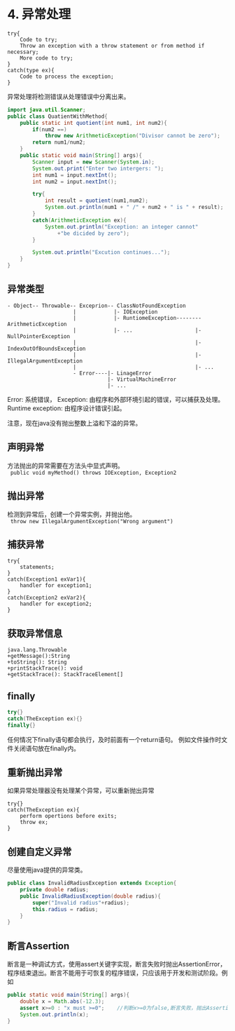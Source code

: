 # 4. 异常处理
```
try{
    Code to try;
    Throw an exception with a throw statement or from method if necessary;
    More code to try;
}
catch(type ex){
    Code to process the exception;
}
```
异常处理将检测错误从处理错误中分离出来。
```java
import java.util.Scanner;
public class QuatientWithMethod{
    public static int quotient(int num1, int num2){
        if(num2 ==)
            throw new ArithmeticException("Divisor cannot be zero");
        return num1/num2;            
    }
    public static void main(String[] args){
        Scanner input = new Scanner(System.in);
        System.out.print("Enter two intergers: ");
        int num1 = input.nextInt();
        int num2 = input.nextInt();

        try{
            int result = quotient(num1,num2);
            System.out.println(num1 + " /" + num2 + " is " + result);
        }
        catch(ArithmeticException ex){
            System.out.println("Exception: an integer cannot" 
                +"be dicided by zero");            
        }

        System.out.println("Excution continues...");
    }
}
```
## 异常类型
```
- Object-- Throwable-- Exceprion-- ClassNotFoundException
                     |            |- IOException
                     |            |- RuntiomeException-------- ArithmeticException
                     |            |- ...                    |- NullPointerException
                     |                                      |- IndexOutOfBoundsException
                     |                                      |- IllegalArgumentException
                     |                                      |- ...
                     - Error----|- LinageError
                                |- VirtualMachineError
                                |- ...
```
Error: 系统错误，
Exception: 由程序和外部环境引起的错误，可以捕获及处理。
Runtime exception: 由程序设计错误引起。

注意，现在java没有抛出整数上溢和下溢的异常。

## 声明异常
方法抛出的异常需要在方法头中显式声明。  
``` public void myMethod() throws IOException, Exception2```
## 抛出异常
检测到异常后，创建一个异常实例，并抛出他。  
``` throw new IllegalArgumentException("Wrong argument")```

## 捕获异常
```
try{
    statements;
}
catch(Exception1 exVar1){
    handler for exception1;
}
catch(Exception2 exVar2){
    handler for exception2;
}
```
## 获取异常信息
```
java.lang.Throwable
+getMessage():String
+toString(): String
+printStackTrace(): void
+getStackTrace(): StackTraceElement[]
```
## finally
```java
try{}
catch(TheException ex){}
finally{}
```
任何情况下finally语句都会执行，及时前面有一个return语句。
例如文件操作时文件关闭语句放在finally内。

## 重新抛出异常
如果异常处理器没有处理某个异常，可以重新抛出异常
```
try{}
catch(TheException ex){
    perform opertions before exits;
    throw ex;
}
```
## 创建自定义异常
尽量使用java提供的异常类。
```java
public class InvalidRadiusException extends Exception{
    private double radius;
    public InvalidRadiusException(double radius){
        super("Invalid radius"+radius);
        this.radius = radius;
    }
}
```

## 断言Assertion
断言是一种调试方式，使用assert关键字实现，断言失败时抛出AssertionError，程序结束退出。断言不能用于可恢复的程序错误，只应该用于开发和测试阶段。例如
```java
public static void main(String[] args){
    double x = Math.abs(-12.3);
    assert x>=0 : "x must >=0";    //判断x>=0为false,断言失败，抛出AssertionError
    System.out.println(x);
}
```
